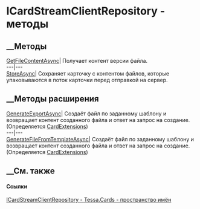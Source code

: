 # ICardStreamClientRepository - методы
##  __Методы
[GetFileContentAsync](M_Tessa_Cards_ICardStreamClientRepository_GetFileContentAsync.htm)|
Получает контент версии файла.  
---|---  
[StoreAsync](M_Tessa_Cards_ICardStreamClientRepository_StoreAsync.htm)|
Сохраняет карточку с контентом файлов, которые упаковываются в поток карточки
перед отправкой на сервер.  
##  __Методы расширения
[GenerateExportAsync](M_Tessa_Cards_CardExtensions_GenerateExportAsync.htm)|
Создаёт файл по заданному шаблону и возвращает контент созданного файла и
ответ на запрос на создание.  
(Определяется [CardExtensions](T_Tessa_Cards_CardExtensions.htm))  
---|---  
[GenerateFileFromTemplateAsync](M_Tessa_Cards_CardExtensions_GenerateFileFromTemplateAsync.htm)|
Создаёт файл по заданному шаблону и возвращает контент созданного файла и
ответ на запрос на создание.  
(Определяется [CardExtensions](T_Tessa_Cards_CardExtensions.htm))  
##  __См. также
#### Ссылки
[ICardStreamClientRepository -
](T_Tessa_Cards_ICardStreamClientRepository.htm)
[Tessa.Cards - пространство имён](N_Tessa_Cards.htm)

